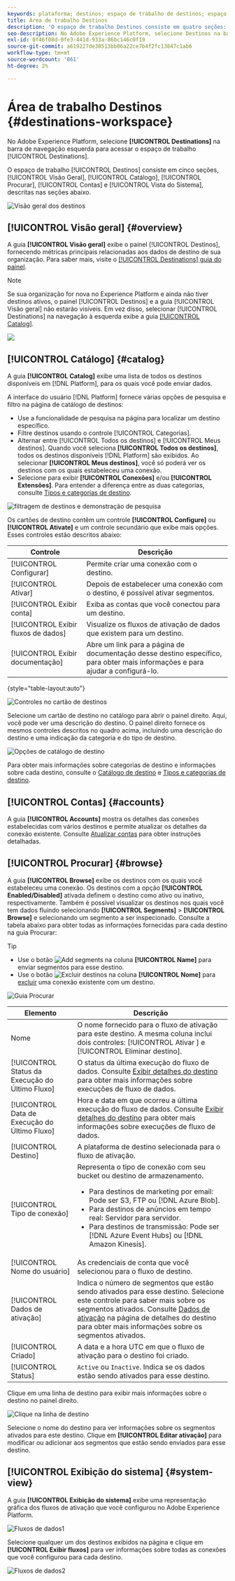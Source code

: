 ```yaml
---
keywords: plataforma; destinos; espaço de trabalho de destinos; espaço de trabalho; interface do usuário; destinos; interface do usuário; catálogo; catálogo de destinos;
title: Área de trabalho Destinos
description: 'O espaço de trabalho Destinos consiste em quatro seções: Catálogo, Navegação, Contas e Visualização do sistema. Elas estão descritas nas seções abaixo.'
seo-description: No Adobe Experience Platform, selecione Destinos na barra de navegação esquerda para acessar o espaço de trabalho de destinos.
exl-id: 0f46f08d-0fe3-441d-933a-86bc146c0f19
source-git-commit: a619227de30513bb06a22ce7b4f2fc13847c1ab6
workflow-type: tm+mt
source-wordcount: '861'
ht-degree: 2%

---
```


# Área de trabalho Destinos {#destinations-workspace}

No Adobe Experience Platform, selecione **[!UICONTROL Destinations]** na barra de navegação esquerda para acessar o espaço de trabalho [!UICONTROL Destinations].

O espaço de trabalho [!UICONTROL Destinos] consiste em cinco seções, [!UICONTROL Visão Geral], [!UICONTROL Catálogo], [!UICONTROL Procurar], [!UICONTROL Contas] e [!UICONTROL Vista do Sistema], descritas nas seções abaixo.

![Visão geral dos destinos](../assets/ui/workspace/destinations-overview.png)

## [!UICONTROL Visão geral] {#overview}

A guia **[!UICONTROL Visão geral]** exibe o painel [!UICONTROL Destinos], fornecendo métricas principais relacionadas aos dados de destino de sua organização. Para saber mais, visite o [[!UICONTROL Destinations] guia do painel](../../dashboards/guides/destinations.md).

>[!NOTE]
>
>Se sua organização for nova no Experience Platform e ainda não tiver destinos ativos, o painel [!UICONTROL Destinos] e a guia [!UICONTROL Visão geral] não estarão visíveis. Em vez disso, selecionar [!UICONTROL Destinations] na navegação à esquerda exibe a guia [[!UICONTROL Catalog]](#catalog).

![](../../dashboards/images/destinations/dashboard-overview.png)

## [!UICONTROL Catálogo] {#catalog}

A guia **[!UICONTROL Catalog]** exibe uma lista de todos os destinos disponíveis em [!DNL Platform], para os quais você pode enviar dados.

A interface do usuário [!DNL Platform] fornece várias opções de pesquisa e filtro na página de catálogo de destinos:

* Use a funcionalidade de pesquisa na página para localizar um destino específico.
* Filtre destinos usando o controle [!UICONTROL Categorias].
* Alternar entre [!UICONTROL Todos os destinos] e [!UICONTROL Meus destinos]. Quando você seleciona **[!UICONTROL Todos os destinos]**, todos os destinos disponíveis [!DNL Platform] são exibidos. Ao selecionar **[!UICONTROL Meus destinos]**, você só poderá ver os destinos com os quais estabeleceu uma conexão.
* Selecione para exibir **[!UICONTROL Conexões]** e/ou **[!UICONTROL Extensões]**. Para entender a diferença entre as duas categorias, consulte [Tipos e categorias de destino](../destination-types.md).

![filtragem de destinos e demonstração de pesquisa](../assets/ui/workspace/destinations-search-and-filter.gif)

Os cartões de destino contêm um controle **[!UICONTROL Configure]** ou **[!UICONTROL Ativate]** e um controle secundário que exibe mais opções. Esses controles estão descritos abaixo:

| Controle | Descrição |
|---------|----------|
| [!UICONTROL Configurar] | Permite criar uma conexão com o destino. |
| [!UICONTROL Ativar] | Depois de estabelecer uma conexão com o destino, é possível ativar segmentos. |
| [!UICONTROL Exibir conta] | Exiba as contas que você conectou para um destino. |
| [!UICONTROL Exibir fluxos de dados] | Visualize os fluxos de ativação de dados que existem para um destino. |
| [!UICONTROL Exibir documentação] | Abre um link para a página de documentação desse destino específico, para obter mais informações e para ajudar a configurá-lo. |

{style=&quot;table-layout:auto&quot;}

![Controles no cartão de destinos](../assets/ui/workspace/destination-card-options.png)

Selecione um cartão de destino no catálogo para abrir o painel direito. Aqui, você pode ver uma descrição do destino. O painel direito fornece os mesmos controles descritos no quadro acima, incluindo uma descrição do destino e uma indicação da categoria e do tipo de destino.

![Opções de catálogo de destino](../assets/ui/workspace/destination-right-rail.png)

Para obter mais informações sobre categorias de destino e informações sobre cada destino, consulte o [Catálogo de destino](../catalog/overview.md) e [Tipos e categorias de destino](../destination-types.md).

## [!UICONTROL Contas] {#accounts}

A guia **[!UICONTROL Accounts]** mostra os detalhes das conexões estabelecidas com vários destinos e permite atualizar os detalhes da conexão existente. Consulte [Atualizar contas](update-accounts.md) para obter instruções detalhadas.

## [!UICONTROL Procurar] {#browse}

A guia **[!UICONTROL Browse]** exibe os destinos com os quais você estabeleceu uma conexão. Os destinos com a opção **[!UICONTROL Enabled/Disabled]** ativada definem o destino como ativo ou inativo, respectivamente. Também é possível visualizar os destinos nos quais você tem dados fluindo selecionando **[!UICONTROL Segments]** > **[!UICONTROL Browse]** e selecionando um segmento a ser inspecionado. Consulte a tabela abaixo para obter todas as informações fornecidas para cada destino na guia Procurar:

>[!TIP]
>
> * Use o botão ![Add segments](../assets/ui/workspace/add-data-symbol.png) na coluna **[!UICONTROL Name]** para enviar segmentos para esse destino.
> * Use o botão ![Excluir destinos](../assets/ui/workspace/delete-destination-symbol.png) na coluna **[!UICONTROL Nome]** para [excluir](delete-destinations.md) uma conexão existente com um destino.


![Guia Procurar](../assets/ui/workspace/browse-tab.png)

| Elemento | Descrição |
|---------|----------|
| Nome | O nome fornecido para o fluxo de ativação para este destino. A mesma coluna inclui dois controles: [!UICONTROL Ativar ] e [!UICONTROL Eliminar destino]. |
| [!UICONTROL Status da Execução do Último Fluxo] | O status da última execução do fluxo de dados. Consulte [Exibir detalhes do destino](destination-details-page.md) para obter mais informações sobre execuções de fluxo de dados. |
| [!UICONTROL Data de Execução do Último Fluxo] | Hora e data em que ocorreu a última execução do fluxo de dados. Consulte [Exibir detalhes do destino](destination-details-page.md) para obter mais informações sobre execuções de fluxo de dados. |
| [!UICONTROL Destino] | A plataforma de destino selecionada para o fluxo de ativação. |
| [!UICONTROL Tipo de conexão] | Representa o tipo de conexão com seu bucket ou destino de armazenamento. <ul><li>Para destinos de marketing por email: Pode ser S3, FTP ou [!DNL Azure Blob].</li><li>Para destinos de anúncios em tempo real: Servidor para servidor.</li><li>Para destinos de transmissão: Pode ser [!DNL Azure Event Hubs] ou [!DNL Amazon Kinesis].</li></ul> |
| [!UICONTROL Nome do usuário] | As credenciais de conta que você selecionou para o fluxo de destino. |
| [!UICONTROL Dados de ativação] | Indica o número de segmentos que estão sendo ativados para esse destino. Selecione este controle para saber mais sobre os segmentos ativados. Consulte [Dados de ativação](/help/destinations/ui/destination-details-page.md#activation-data) na página de detalhes do destino para obter mais informações sobre os segmentos ativados. |
| [!UICONTROL Criado] | A data e a hora UTC em que o fluxo de ativação para o destino foi criado. |
| [!UICONTROL Status] | `Active` ou `Inactive`. Indica se os dados estão sendo ativados para esse destino. |

Clique em uma linha de destino para exibir mais informações sobre o destino no painel direito.

![Clique na linha de destino](../assets/ui/workspace/click-destination-row.png)

Selecione o nome do destino para ver informações sobre os segmentos ativados para este destino. Clique em **[!UICONTROL Editar ativação]** para modificar ou adicionar aos segmentos que estão sendo enviados para esse destino.

## [!UICONTROL Exibição do sistema] {#system-view}

A guia **[!UICONTROL Exibição do sistema]** exibe uma representação gráfica dos fluxos de ativação que você configurou no Adobe Experience Platform.

![Fluxos de dados1](../assets/ui/workspace/data-flows1.png)

Selecione qualquer um dos destinos exibidos na página e clique em **[!UICONTROL Exibir fluxos]** para ver informações sobre todas as conexões que você configurou para cada destino.

![Fluxos de dados2](../assets/ui/workspace/data-flows2.png)
